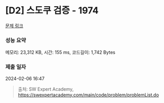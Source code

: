 # [D2] 스도쿠 검증 - 1974 

[문제 링크](https://swexpertacademy.com/main/code/problem/problemDetail.do?contestProbId=AV5Psz16AYEDFAUq) 

### 성능 요약

메모리: 23,312 KB, 시간: 155 ms, 코드길이: 1,742 Bytes

### 제출 일자

2024-02-06 16:47



> 출처: SW Expert Academy, https://swexpertacademy.com/main/code/problem/problemList.do